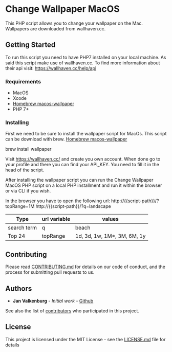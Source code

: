 # Change Wallpaper MacOS 

This PHP script allows you to change your wallpaper on the Mac. Wallpapers are 
downloaded from wallhaven.cc.

## Getting Started

To run this script you need to have PHP7 installed on your local machine. As 
said this script make use of wallhaven.cc. To find more information about their
api visit: https://wallhaven.cc/help/api
 
### Requirements

* MacOS
* Xcode
* [Homebrew macos-wallpaper](https://formulae.brew.sh/formula/wallpaper)
* PHP 7+

### Installing

First we need to be sure to install the wallpaper script for MacOs. This script
can be download with brew. [Homebrew macos-wallpaper](https://formulae.brew.sh/formula/wallpaper)

brew install wallpaper 

Visit https://wallhaven.cc/ and create you own account. When done go to your
profile and there you can find your API_KEY. You need to fill it in the head 
of the script.

After installing the wallpaper script you can run the Change Wallpaper MacOS 
PHP script on a local PHP installment and run it within the browser or via CLI 
if you wish. 

In the browser you have to open the following url:
http://{{script-path}}/?topRange=1M
http://{{script-path}}/?q=landscape
 
| Type        | url variable | values                      |
|-------------|--------------|-----------------------------|
| search term | q            | beach                       |
| Top 24      | topRange     | 1d, 3d, 1w, 1M*, 3M, 6M, 1y |

## Contributing

Please read [CONTRIBUTING.md](https://gist.github.com/PurpleBooth/b24679402957c63ec426) 
for details on our code of conduct, and the process for submitting pull requests to us.

## Authors

* **Jan Valkenburg** - *Initial work* - [Github](https://github.com/JanValkenburg/mac-wallhaven-change-wallpaper)

See also the list of [contributors](https://github.com/your/project/contributors) 
who participated in this project.

## License

This project is licensed under the MIT License - see the [LICENSE.md](LICENSE.md) 
file for details


